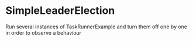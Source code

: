 # SimpleLeaderElection
Run several instances of TaskRunnerExample and turn them off one by one in order to observe a behaviour
